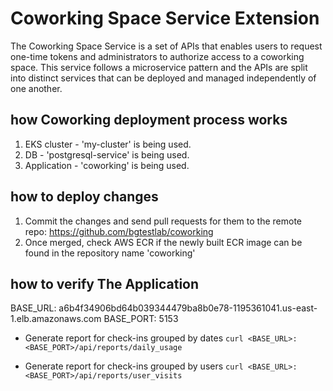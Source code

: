# Coworking Space Service Extension

The Coworking Space Service is a set of APIs that enables users to request one-time tokens and administrators to authorize access to a coworking space. This service follows a microservice pattern and the APIs are split into distinct services that can be deployed and managed independently of one another.

## how Coworking deployment process works

1. EKS cluster - 'my-cluster' is being used.
2. DB - 'postgresql-service' is being used.
3. Application - 'coworking' is being used.

## how to deploy changes

1. Commit the changes and send pull requests for them to the remote repo: https://github.com/bgtestlab/coworking
2. Once merged, check AWS ECR if the newly built ECR image can be found in the repository name 'coworking'

## how to verify The Application

BASE_URL: a6b4f34906bd64b039344479ba8b0e78-1195361041.us-east-1.elb.amazonaws.com
BASE_PORT: 5153

- Generate report for check-ins grouped by dates
  `curl <BASE_URL>:<BASE_PORT>/api/reports/daily_usage`

- Generate report for check-ins grouped by users
  `curl <BASE_URL>:<BASE_PORT>/api/reports/user_visits`
